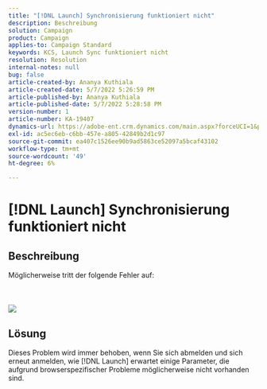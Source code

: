 ```yaml
---
title: "[!DNL Launch] Synchronisierung funktioniert nicht"
description: Beschreibung
solution: Campaign
product: Campaign
applies-to: Campaign Standard
keywords: KCS, Launch Sync funktioniert nicht
resolution: Resolution
internal-notes: null
bug: false
article-created-by: Ananya Kuthiala
article-created-date: 5/7/2022 5:26:59 PM
article-published-by: Ananya Kuthiala
article-published-date: 5/7/2022 5:28:58 PM
version-number: 1
article-number: KA-19407
dynamics-url: https://adobe-ent.crm.dynamics.com/main.aspx?forceUCI=1&pagetype=entityrecord&etn=knowledgearticle&id=9d4b1ce5-2ace-ec11-a7b5-0022480a8e40
exl-id: ac5ec6eb-c6bb-457e-a805-42849b2d1c97
source-git-commit: ea407c1526ee90b9ad5863ce52097a5bcaf43102
workflow-type: tm+mt
source-wordcount: '49'
ht-degree: 6%

---
```


# [!DNL Launch] Synchronisierung funktioniert nicht

## Beschreibung

Möglicherweise tritt der folgende Fehler auf:<br><br> <br><br>![](assets/___92bfb324-2bce-ec11-a7b5-0022480a8e40___.png)

## Lösung


Dieses Problem wird immer behoben, wenn Sie sich abmelden und sich erneut anmelden, wie [!DNL Launch] erwartet einige Parameter, die aufgrund browserspezifischer Probleme möglicherweise nicht vorhanden sind.
